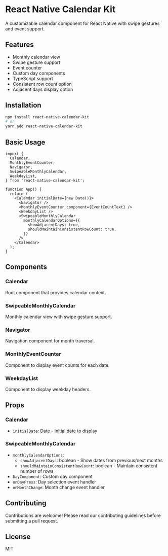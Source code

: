 # React Native Calendar Kit

A customizable calendar component for React Native with swipe gestures and event support.

## Features

- Monthly calendar view
- Swipe gesture support
- Event counter
- Custom day components
- TypeScript support
- Consistent row count option
- Adjacent days display option

## Installation

```bash
npm install react-native-calendar-kit
# or
yarn add react-native-calendar-kit
```

## Basic Usage

```tsx
import {
  Calendar,
  MonthlyEventCounter,
  Navigator,
  SwipeableMonthlyCalendar,
  WeekdayList,
} from 'react-native-calendar-kit';

function App() {
  return (
    <Calendar initialDate={new Date()}>
      <Navigator />
      <MonthlyEventCounter component={EventCountText} />
      <WeekdayList />
      <SwipeableMonthlyCalendar
        monthlyCalendarOptions={{
          showAdjacentDays: true,
          shouldMaintainConsistentRowCount: true,
        }}
      />
    </Calendar>
  );
}
```

## Components

### Calendar

Root component that provides calendar context.

### SwipeableMonthlyCalendar

Monthly calendar view with swipe gesture support.

### Navigator

Navigation component for month traversal.

### MonthlyEventCounter

Component to display event counts for each date.

### WeekdayList

Component to display weekday headers.

## Props

### Calendar

- `initialDate`: Date - Initial date to display

### SwipeableMonthlyCalendar

- `monthlyCalendarOptions`:
  - `showAdjacentDays`: boolean - Show dates from previous/next months
  - `shouldMaintainConsistentRowCount`: boolean - Maintain consistent number of rows
- `DayComponent`: Custom day component
- `onDayPress`: Day selection event handler
- `onMonthChange`: Month change event handler

## Contributing

Contributions are welcome! Please read our contributing guidelines before submitting a pull request.

## License

MIT
